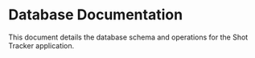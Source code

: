 # Database Documentation

This document details the database schema and operations for the Shot Tracker application.